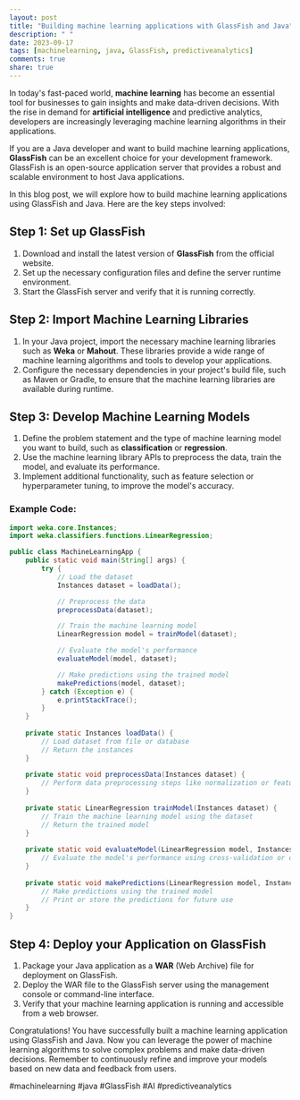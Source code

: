 ```yaml
---
layout: post
title: "Building machine learning applications with GlassFish and Java"
description: " "
date: 2023-09-17
tags: [machinelearning, java, GlassFish, predictiveanalytics]
comments: true
share: true
---
```


In today's fast-paced world, **machine learning** has become an essential tool for businesses to gain insights and make data-driven decisions. With the rise in demand for **artificial intelligence** and predictive analytics, developers are increasingly leveraging machine learning algorithms in their applications.

If you are a Java developer and want to build machine learning applications, **GlassFish** can be an excellent choice for your development framework. GlassFish is an open-source application server that provides a robust and scalable environment to host Java applications.

In this blog post, we will explore how to build machine learning applications using GlassFish and Java. Here are the key steps involved:

## Step 1: Set up GlassFish
1. Download and install the latest version of **GlassFish** from the official website. 
2. Set up the necessary configuration files and define the server runtime environment.
3. Start the GlassFish server and verify that it is running correctly.

## Step 2: Import Machine Learning Libraries
1. In your Java project, import the necessary machine learning libraries such as **Weka** or **Mahout**. These libraries provide a wide range of machine learning algorithms and tools to develop your applications.
2. Configure the necessary dependencies in your project's build file, such as Maven or Gradle, to ensure that the machine learning libraries are available during runtime.

## Step 3: Develop Machine Learning Models
1. Define the problem statement and the type of machine learning model you want to build, such as **classification** or **regression**.
2. Use the machine learning library APIs to preprocess the data, train the model, and evaluate its performance.
3. Implement additional functionality, such as feature selection or hyperparameter tuning, to improve the model's accuracy.

### Example Code:
```java
import weka.core.Instances;
import weka.classifiers.functions.LinearRegression;

public class MachineLearningApp {
    public static void main(String[] args) {
        try {
            // Load the dataset
            Instances dataset = loadData();

            // Preprocess the data
            preprocessData(dataset);

            // Train the machine learning model
            LinearRegression model = trainModel(dataset);

            // Evaluate the model's performance
            evaluateModel(model, dataset);

            // Make predictions using the trained model
            makePredictions(model, dataset);
        } catch (Exception e) {
            e.printStackTrace();
        }
    }
    
    private static Instances loadData() {
        // Load dataset from file or database
        // Return the instances
    }
    
    private static void preprocessData(Instances dataset) {
        // Perform data preprocessing steps like normalization or feature scaling
    }
    
    private static LinearRegression trainModel(Instances dataset) {
        // Train the machine learning model using the dataset
        // Return the trained model
    }
    
    private static void evaluateModel(LinearRegression model, Instances dataset) {
        // Evaluate the model's performance using cross-validation or other techniques
    }
    
    private static void makePredictions(LinearRegression model, Instances dataset) {
        // Make predictions using the trained model
        // Print or store the predictions for future use
    }
}
```

## Step 4: Deploy your Application on GlassFish
1. Package your Java application as a **WAR** (Web Archive) file for deployment on GlassFish.
2. Deploy the WAR file to the GlassFish server using the management console or command-line interface.
3. Verify that your machine learning application is running and accessible from a web browser.

Congratulations! You have successfully built a machine learning application using GlassFish and Java. Now you can leverage the power of machine learning algorithms to solve complex problems and make data-driven decisions. Remember to continuously refine and improve your models based on new data and feedback from users.

#machinelearning #java #GlassFish #AI #predictiveanalytics